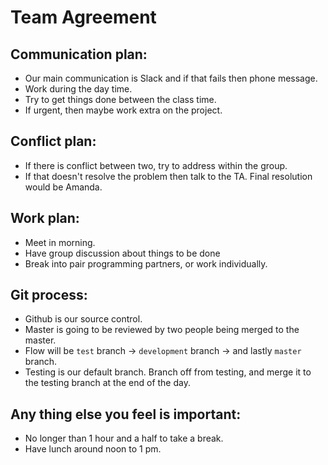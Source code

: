 # Team Agreement

## Communication plan:  
  - Our main communication is Slack and if that fails then phone message. 
  - Work during the day time. 
  - Try to get things done between the class time. 
  - If urgent, then maybe work extra on the project.

## Conflict plan: 
  - If there is conflict between two, try to address within the group. 
  - If that doesn't resolve the problem then talk to the TA. Final resolution would be Amanda.

## Work plan: 
  - Meet in morning. 
  - Have group discussion about things to be done 
  - Break into pair programming partners, or work individually.

## Git process: 
  - Github is our source control. 
  - Master is going to be reviewed by two people being merged to the master. 
  - Flow will be `test` branch -> `development` branch -> and lastly `master` branch. 
  - Testing is our default branch. Branch off from testing, and merge it to the testing branch at the end of the day.

## Any thing else you feel is important:
  - No longer than 1 hour and a half to take a break. 
  - Have lunch around noon to 1 pm. 
